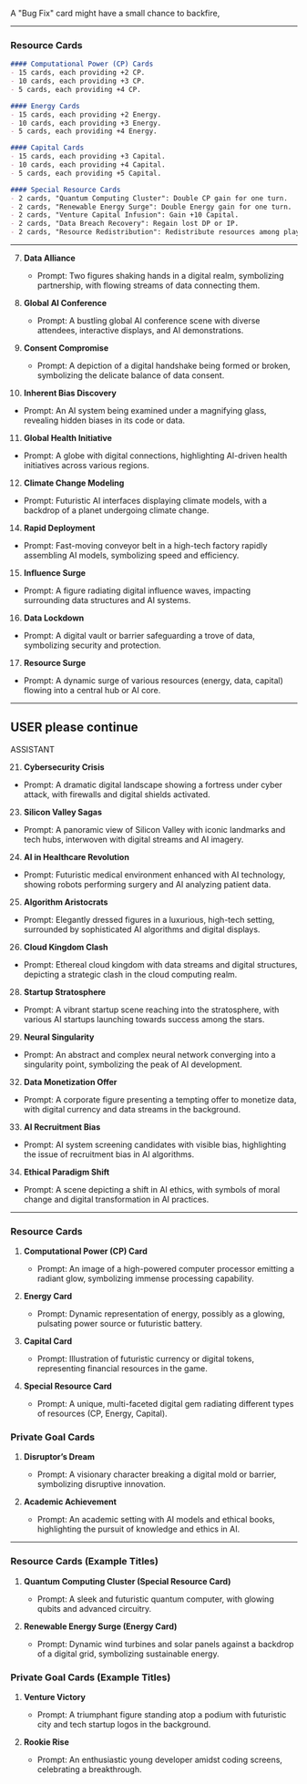  A "Bug Fix" card might have a small chance to backfire, 
 
---


### Resource Cards

```markdown
#### Computational Power (CP) Cards
- 15 cards, each providing +2 CP.
- 10 cards, each providing +3 CP.
- 5 cards, each providing +4 CP.

#### Energy Cards
- 15 cards, each providing +2 Energy.
- 10 cards, each providing +3 Energy.
- 5 cards, each providing +4 Energy.

#### Capital Cards
- 15 cards, each providing +3 Capital.
- 10 cards, each providing +4 Capital.
- 5 cards, each providing +5 Capital.

#### Special Resource Cards
- 2 cards, "Quantum Computing Cluster": Double CP gain for one turn.
- 2 cards, "Renewable Energy Surge": Double Energy gain for one turn.
- 2 cards, "Venture Capital Infusion": Gain +10 Capital.
- 2 cards, "Data Breach Recovery": Regain lost DP or IP.
- 2 cards, "Resource Redistribution": Redistribute resources among players.
```


---




7. **Data Alliance**
   - Prompt: Two figures shaking hands in a digital realm, symbolizing partnership, with flowing streams of data connecting them.

8. **Global AI Conference**
   - Prompt: A bustling global AI conference scene with diverse attendees, interactive displays, and AI demonstrations.

9. **Consent Compromise**
   - Prompt: A depiction of a digital handshake being formed or broken, symbolizing the delicate balance of data consent.

10. **Inherent Bias Discovery**
   - Prompt: An AI system being examined under a magnifying glass, revealing hidden biases in its code or data.

11. **Global Health Initiative**
   - Prompt: A globe with digital connections, highlighting AI-driven health initiatives across various regions.

12. **Climate Change Modeling**
   - Prompt: Futuristic AI interfaces displaying climate models, with a backdrop of a planet undergoing climate change.

14. **Rapid Deployment**
   - Prompt: Fast-moving conveyor belt in a high-tech factory rapidly assembling AI models, symbolizing speed and efficiency.

15. **Influence Surge**
   - Prompt: A figure radiating digital influence waves, impacting surrounding data structures and AI systems.

16. **Data Lockdown**
   - Prompt: A digital vault or barrier safeguarding a trove of data, symbolizing security and protection.

17. **Resource Surge**
   - Prompt: A dynamic surge of various resources (energy, data, capital) flowing into a central hub or AI core.

--------------------------------------------------------------------------------
USER
please continue
--------------------------------------------------------------------------------
ASSISTANT

21. **Cybersecurity Crisis**
   - Prompt: A dramatic digital landscape showing a fortress under cyber attack, with firewalls and digital shields activated.


23. **Silicon Valley Sagas**
   - Prompt: A panoramic view of Silicon Valley with iconic landmarks and tech hubs, interwoven with digital streams and AI imagery.

24. **AI in Healthcare Revolution**
   - Prompt: Futuristic medical environment enhanced with AI technology, showing robots performing surgery and AI analyzing patient data.

25. **Algorithm Aristocrats**
   - Prompt: Elegantly dressed figures in a luxurious, high-tech setting, surrounded by sophisticated AI algorithms and digital displays.

26. **Cloud Kingdom Clash**
   - Prompt: Ethereal cloud kingdom with data streams and digital structures, depicting a strategic clash in the cloud computing realm.

28. **Startup Stratosphere**
   - Prompt: A vibrant startup scene reaching into the stratosphere, with various AI startups launching towards success among the stars.

29. **Neural Singularity**
   - Prompt: An abstract and complex neural network converging into a singularity point, symbolizing the peak of AI development.

32. **Data Monetization Offer**
   - Prompt: A corporate figure presenting a tempting offer to monetize data, with digital currency and data streams in the background.

33. **AI Recruitment Bias**
   - Prompt: AI system screening candidates with visible bias, highlighting the issue of recruitment bias in AI algorithms.

34. **Ethical Paradigm Shift**
   - Prompt: A scene depicting a shift in AI ethics, with symbols of moral change and digital transformation in AI practices.


---

### Resource Cards

1. **Computational Power (CP) Card**
   - Prompt: An image of a high-powered computer processor emitting a radiant glow, symbolizing immense processing capability.

2. **Energy Card**
   - Prompt: Dynamic representation of energy, possibly as a glowing, pulsating power source or futuristic battery.

3. **Capital Card**
   - Prompt: Illustration of futuristic currency or digital tokens, representing financial resources in the game.

4. **Special Resource Card**
   - Prompt: A unique, multi-faceted digital gem radiating different types of resources (CP, Energy, Capital).

### Private Goal Cards

1. **Disruptor’s Dream**
   - Prompt: A visionary character breaking a digital mold or barrier, symbolizing disruptive innovation.

2. **Academic Achievement**
   - Prompt: An academic setting with AI models and ethical books, highlighting the pursuit of knowledge and ethics in AI.

---


### Resource Cards (Example Titles)

1. **Quantum Computing Cluster (Special Resource Card)**
   - Prompt: A sleek and futuristic quantum computer, with glowing qubits and advanced circuitry.

2. **Renewable Energy Surge (Energy Card)**
   - Prompt: Dynamic wind turbines and solar panels against a backdrop of a digital grid, symbolizing sustainable energy.

### Private Goal Cards (Example Titles)

1. **Venture Victory**
   - Prompt: A triumphant figure standing atop a podium with futuristic city and tech startup logos in the background.

2. **Rookie Rise**
   - Prompt: An enthusiastic young developer amidst coding screens, celebrating a breakthrough.
